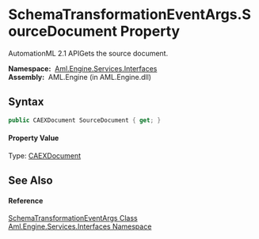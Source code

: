 SchemaTransformationEventArgs.SourceDocument Property
=====================================================
AutomationML 2.1 APIGets the source document.

  **Namespace:**  [Aml.Engine.Services.Interfaces][1]  
  **Assembly:**  AML.Engine (in AML.Engine.dll)

Syntax
------

```csharp
public CAEXDocument SourceDocument { get; }
```

#### Property Value
Type: [CAEXDocument][2]

See Also
--------

#### Reference
[SchemaTransformationEventArgs Class][3]  
[Aml.Engine.Services.Interfaces Namespace][1]  

[1]: ../README.md
[2]: ../../Aml.Engine.CAEX/CAEXDocument/README.md
[3]: README.md
[4]: https://www.automationml.org
[5]: ../../icons/logoShade.png